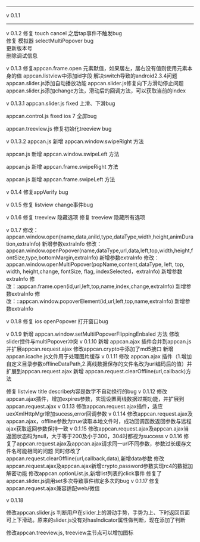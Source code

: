 --------
v 0.1.1


--------
v 0.1.2
修复 touch cancel 之后tap事件不触发bug    
修复 模拟器 selectMultiPopover bug    
更新版本号   
删除调试信息   

v 0.1.3
修复appcan.frame.open 元素默值，如果居左，居右没有值则使用元素本身的值
appcan.listview中添加id字段
解决switch导致的android2.3.4问题
appcan.slider.js添加自动播放功能
appcan.slider.js修复向下方滑动停止问题
appcan.slider.js添加change方法，滑动后的回调方法，可以获取当前的index

v 0.1.3.1 
appcan.slider.js fixed 上滑、下滑bug

appcan.control.js fixed ios 7 全屏bug

appcan.treeview.js 修复初始化treeview bug

v 0.1.3.2
appcan.js 新增 appcan.window.swipeRight 方法

appcan.js 新增 appcan.window.swipeLeft 方法

appcan.js 新增 appcan.frame.swipeRight 方法

appcan.js 新增 appcan.frame.swipeLeft 方法

v 0.1.4
修复appVerify bug

v 0.1.5
修复 listview change事件bug

v 0.1.6
修复 treeview 隐藏选项
修复 treeview 隐藏所有选项

v 0.1.7
修改：appcan.window.open(name,data,aniId,type,dataType,width,height,animDuration,extraInfo) 新增参数extraInfo
修改：appcan.window.openPopover(name,dataType,url,data,left,top,width,height,fontSize,type,bottomMargin,extraInfo) 新增参数extraInfo
修改：appcan.window.openMultiPopover(popName,content,dataType, left, top, width, height,change, fontSize, flag, indexSelected，extraInfo) 新增参数extraInfo
修改：:appcan.frame.open(id,url,left,top,name,index,change,extraInfo) 新增参数extraInfo
修改：::appcan.window.popoverElement(id,url,left,top,name,extraInfo) 新增参数extraInfo

v 0.1.8
修复 ios openPopover 打开窗口bug

v 0.1.9
新增 appcan.window.setMultilPopoverFlippingEnbaled 方法
修改 slider控件与multiPopover冲突
v 0.1.10
新增 appcan.ajax 插件合并到appcan.js并扩展appcan.request.ajax
修改appcan.crypto中添加了md5接口
新增appcan.icache.js文件用于处理图片缓存
v 0.1.11
修改 appcan.ajax 插件（1.增加自定义目录参数offlineDataPath,2.离线数据保存的文件名改为url编码后的值）并扩展到appcan.request.ajax
新增 appcan.request.clearOffline(url,callback)方法

修复 listview title describe内容是数字不自动换行的bug
v 0.1.12
修改appcan.ajax插件，增加expires参数，实现设置离线数据过期功能，并扩展到appcan.request.ajax
v 0.1.13
修改appcan.request.ajax插件，适应uexXmlHttpMgr增加sucess,error回调参数
v 0.1.14
修改appcan.request.ajax及appcan.ajax，offline参数为true读取本地文件时，成功回调函数返回参数与远程ajax获取返回参数保持一致
v 0.1.15
修改appcan.request.ajax及appcan.ajax当返回状态码为null，大于等于200及小于300，304时都视为success
v 0.1.16
修复了appcan.request.ajax及appcan.ajax请求同一url不同参数，参数过长缓存文件名可能相同的问题
同时修改了appcan.request.clearOffline(url,callback,data),新增data参数
修改appcan.request.ajax及appcan.ajax新增crypto,password参数实现rc4的数据加解密功能
修改appcan.optionList.js,新增list列表的click事件
修复了appcan.slider.js调用set多次导致事件绑定多次的bug
v 0.1.17
修复appcan.request.ajax兼容适配web/微信

v 0.1.18

修改appcan.slider.js 判断用户在slider上的滑动手势，手势为上、下时返回页面可上下滑动。原来的slider.js没有对hasIndicator属性做判断，现在添加了判断

修改appcan.treeview.js, treeview主节点可以增加图标

